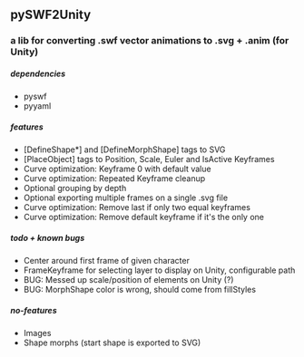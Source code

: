 ## pySWF2Unity
### a lib for converting .swf vector animations to .svg + .anim (for Unity)

##### dependencies
* pyswf
* pyyaml

##### features
* [DefineShape*] and [DefineMorphShape] tags to SVG
* [PlaceObject] tags to Position, Scale, Euler and IsActive Keyframes
* Curve optimization: Keyframe 0 with default value
* Curve optimization: Repeated Keyframe cleanup
* Optional grouping by depth
* Optional exporting multiple frames on a single .svg file
* Curve optimization: Remove last if only two equal keyframes
* Curve optimization: Remove default keyframe if it's the only one

##### todo + known bugs
* Center around first frame of given character
* FrameKeyframe for selecting layer to display on Unity, configurable path
* BUG: Messed up scale/position of elements on Unity (?)
* BUG: MorphShape color is wrong, should come from fillStyles

##### no-features
* Images
* Shape morphs (start shape is exported to SVG)
